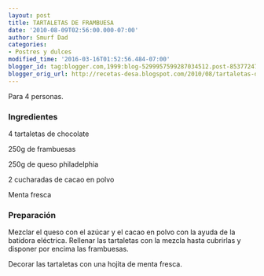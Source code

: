 ```yaml
---
layout: post
title: TARTALETAS DE FRAMBUESA
date: '2010-08-09T02:56:00.000-07:00'
author: Smurf Dad
categories:
- Postres y dulces
modified_time: '2016-03-16T01:52:56.484-07:00'
blogger_id: tag:blogger.com,1999:blog-5299957599287034512.post-8537724777335694170
blogger_orig_url: http://recetas-desa.blogspot.com/2010/08/tartaletas-de-frambuesa.html
---
```


Para 4 personas.

<h3>Ingredientes</h3>
4 tartaletas de chocolate

250g de frambuesas

250g de queso philadelphia

2 cucharadas de cacao en polvo

Menta fresca



<h3>Preparación</h3>
Mezclar el queso con el azúcar y el cacao en polvo con la ayuda de la batidora eléctrica. Rellenar las tartaletas con la mezcla hasta cubrirlas y disponer por encima las frambuesas.



Decorar las tartaletas con una hojita de menta fresca.
